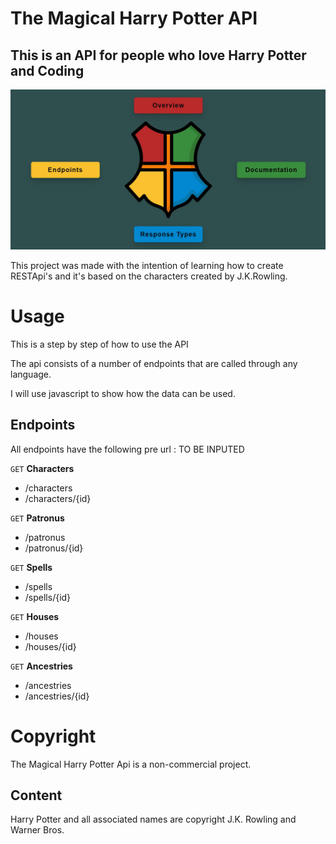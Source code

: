# The Magical Harry Potter API

## This is an API for people who love Harry Potter and Coding

![Homepage](./harry/screenshot.JPG)

This project was made with the intention of learning how to create RESTApi's and it's based on the characters created by J.K.Rowling.

# Usage

This is a step by step of how to use the API

The api consists of a number of endpoints that are called through any language.

I will use javascript to show how the data can be used.

## Endpoints

All endpoints have the following pre url : TO BE INPUTED

`GET` **Characters**

- /characters
- /characters/{id}

`GET` **Patronus**

- /patronus
- /patronus/{id}

`GET` **Spells**

- /spells
- /spells/{id}

`GET` **Houses**

- /houses
- /houses/{id}

`GET` **Ancestries**

- /ancestries
- /ancestries/{id}

# Copyright

The Magical Harry Potter Api is a non-commercial project.

## Content

Harry Potter and all associated names are copyright J.K. Rowling and Warner Bros.
